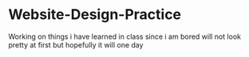 # Website-Design-Practice
Working on things i have learned in class since i am bored
will not look pretty at first
but hopefully it will one day
